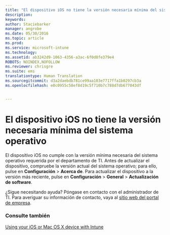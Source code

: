 ```yaml
---
title: "El dispositivo iOS no tiene la versión necesaria mínima del sistema operativo | Microsoft Intune"
description: 
keywords: 
author: Staciebarker
manager: angrobe
ms.date: 05/30/2016
ms.topic: article
ms.prod: 
ms.service: microsoft-intune
ms.technology: 
ms.assetid: ab3242d9-1063-4356-a3ac-6f0d8fe379e4
ROBOTS: NOINDEX,NOFOLLOW
ms.reviewer: chrisgre
ms.suite: ems
translationtype: Human Translation
ms.sourcegitcommit: d3a2daebdb781ce99aa103e7717ffa1b0297cb3a
ms.openlocfilehash: e0c0955c58ef8d19c5f710b7c788d7db677043df


---
```



# El dispositivo iOS no tiene la versión necesaria mínima del sistema operativo

El dispositivo iOS no cumple con la versión mínima necesaria del sistema operativo requerida por el departamento de TI.  Antes de actualizar el dispositivo, compruebe la versión actual del sistema operativo; para ello, pulse en **Configuración** &gt; **Acerca de**. Para actualizar el dispositivo a la versión más reciente, pulse en **Configuración** &gt; **General** &gt; **Actualización de software**.

¿Sigue necesitando ayuda? Póngase en contacto con el administrador de TI. Para averiguar su información de contacto, vaya al [sitio web del portal de empresa](http://portal.manage.microsoft.com).

### Consulte también
[Using your iOS or Mac OS X device with Intune](using-your-ios-or-mac-os-x-device-with-intune.md)



<!--HONumber=Aug16_HO4-->


